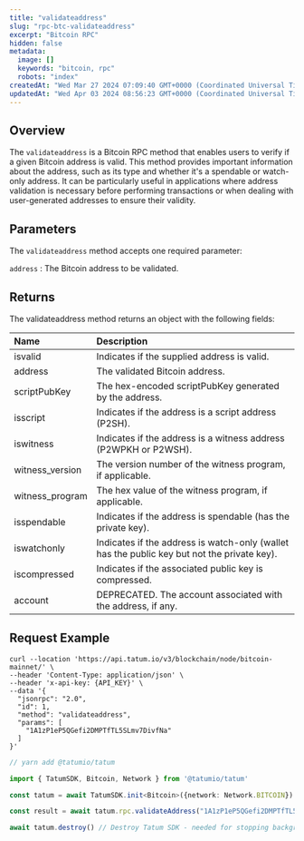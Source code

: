 ```yaml
---
title: "validateaddress"
slug: "rpc-btc-validateaddress"
excerpt: "Bitcoin RPC"
hidden: false
metadata: 
  image: []
  keywords: "bitcoin, rpc"
  robots: "index"
createdAt: "Wed Mar 27 2024 07:09:40 GMT+0000 (Coordinated Universal Time)"
updatedAt: "Wed Apr 03 2024 08:56:23 GMT+0000 (Coordinated Universal Time)"
---
```

## Overview

The `validateaddress` is a Bitcoin RPC method that enables users to verify if a given Bitcoin address is valid. This method provides important information about the address, such as its type and whether it's a spendable or watch-only address. It can be particularly useful in applications where address validation is necessary before performing transactions or when dealing with user-generated addresses to ensure their validity.

## Parameters

The `validateaddress` method accepts one required parameter:

`address` : The Bitcoin address to be validated.

## Returns

The validateaddress method returns an object with the following fields:

| Name            | Description                                                                                 |
| :-------------- | :------------------------------------------------------------------------------------------ |
| isvalid         | Indicates if the supplied address is valid.                                                 |
| address         | The validated Bitcoin address.                                                              |
| scriptPubKey    | The hex-encoded scriptPubKey generated by the address.                                      |
| isscript        | Indicates if the address is a script address (P2SH).                                        |
| iswitness       | Indicates if the address is a witness address (P2WPKH or P2WSH).                            |
| witness_version | The version number of the witness program, if applicable.                                   |
| witness_program | The hex value of the witness program, if applicable.                                        |
| isspendable     | Indicates if the address is spendable (has the private key).                                |
| iswatchonly     | Indicates if the address is watch-only (wallet has the public key but not the private key). |
| iscompressed    | Indicates if the associated public key is compressed.                                       |
| account         | DEPRECATED. The account associated with the address, if any.                                |

## Request Example

```curl cURL
curl --location 'https://api.tatum.io/v3/blockchain/node/bitcoin-mainnet/' \
--header 'Content-Type: application/json' \
--header 'x-api-key: {API_KEY}' \
--data '{
  "jsonrpc": "2.0",
  "id": 1,
  "method": "validateaddress",
  "params": [
    "1A1zP1eP5QGefi2DMPTfTL5SLmv7DivfNa"
  ]
}'
```
```typescript JS SDK
// yarn add @tatumio/tatum

import { TatumSDK, Bitcoin, Network } from '@tatumio/tatum'

const tatum = await TatumSDK.init<Bitcoin>({network: Network.BITCOIN})

const result = await tatum.rpc.validateAddress("1A1zP1eP5QGefi2DMPTfTL5SLmv7DivfNa")

await tatum.destroy() // Destroy Tatum SDK - needed for stopping background jobs
```
